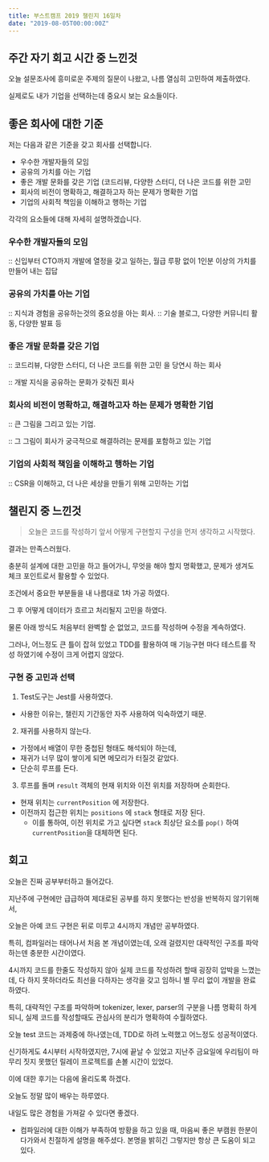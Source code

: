 ```yaml
---
title: 부스트캠프 2019 챌린지 16일차
date: "2019-08-05T00:00:00Z"
---
```


## 주간 자기 회고 시간 중 느낀것

오늘 설문조사에 흥미로운 주제의 질문이 나왔고, 나름 열심히 고민하여 제출하였다.

실제로도 내가 기업을 선택하는데 중요시 보는 요소들이다.

## 좋은 회사에 대한 기준

저는 다음과 같은 기준을 갖고 회사를 선택합니다.

- 우수한 개발자들의 모임
- 공유의 가치를 아는 기업
- 좋은 개발 문화를 갖은 기업 (코드리뷰, 다양한 스터디, 더 나은 코드를 위한 고민
- 회사의 비전이 명확하고, 해결하고자 하는 문제가 명확한 기업
- 기업의 사회적 책임을 이해하고 행하는 기업

각각의 요소들에 대해 자세히 설명하겠습니다.

### 우수한 개발자들의 모임

:: 신입부터 CTO까지 개발에 열정을 갖고 일하는, 월급 루팡 없이 1인분 이상의 가치를 만들어 내는 집답

### 공유의 가치를 아는 기업

:: 지식과 경험을 공유하는것의 중요성을 아는 회사.
:: 기술 블로그, 다양한 커뮤니티 활동, 다양한 발표 등

### 좋은 개발 문화를 갖은 기업

:: 코드리뷰, 다양한 스터디, 더 나은 코드를 위한 고민 을 당연시 하는 회사

:: 개발 지식을 공유하는 문화가 갖춰진 회사

### 회사의 비전이 명확하고, 해결하고자 하는 문제가 명확한 기업

:: 큰 그림을 그리고 있는 기업.

:: 그 그림이 회사가 궁극적으로 해결하려는 문제를 포함하고 있는 기업

### 기업의 사회적 책임을 이해하고 행하는 기업

:: CSR을 이해하고, 더 나은 세상을 만들기 위해 고민하는 기업

## 챌린지 중 느낀것

> 오늘은 코드를 작성하기 앞서 어떻게 구현할지 구성을 먼저 생각하고 시작했다.

결과는 만족스러웠다.

충분히 설계에 대한 고민을 하고 들어가니, 무엇을 해야 할지 명확했고, 문제가 생겨도 체크 포인트로서 활용할 수 있었다.

조건에서 중요한 부분들을 내 나름대로 1차 가공 하였다.

그 후 어떻게 데이터가 흐르고 처리될지 고민을 하였다.

물론 아래 방식도 처음부터 완벽할 순 없었고, 코드를 작성하며 수정을 계속하였다.

그러나, 어느정도 큰 틀이 잡혀 있었고 TDD를 활용하여 매 기능구현 마다 테스트를 작성 하였기에 수정이 크게 어렵지 않았다.

### 구현 중 고민과 선택

1. Test도구는 Jest를 사용하였다.

- 사용한 이유는, 챌린지 기간동안 자주 사용하여 익숙하였기 때문.

2. 재귀를 사용하지 않는다.

- 가정에서 배열이 무한 중첩된 형태도 해석되야 하는데,
- 재귀가 너무 많이 쌓이게 되면 메모리가 터질것 같았다.
- 단순히 루프를 돈다.

3. 루프를 돌며 `result` 객체의 현재 위치와 이전 위치를 저장하며 순회한다.

- 현재 위치는 `currentPosition` 에 저장한다.
- 이전까지 접근한 위치는 `positions` 에 `stack` 형태로 저장 된다.
  - 이를 통하여, 이전 위치로 가고 싶다면 `stack` 최상단 요소를 `pop()` 하여 `currentPosition`을 대체하면 된다.

## 회고

오늘은 진짜 공부부터하고 들어갔다.

지난주에 구현에만 급급하여 제대로된 공부를 하지 못했다는 반성을 반복하지 않기위해서,

오늘은 아예 코드 구현은 뒤로 미루고 4시까지 개념만 공부하였다.

특히, 컴파일러는 태어나서 처음 본 개념이였는데, 오래 걸렸지만 대략적인 구조를 파악하는덴 충분한 시간이였다.

4시까지 코드를 한줄도 작성하지 않아 실제 코드를 작성하려 할때 굉장히 압박을 느꼈는데, 다 하지 못하더라도 최선을 다하자는 생각을 갖고 임하니 별 무리 없이 개발을 완료하였다.

특히, 대략적인 구조를 파악하며 tokenizer, lexer, parser의 구분을 나름 명확히 하게 되니, 실제 코드를 작성할때도 관심사의 분리가 명확하여 수월하였다.

오늘 test 코드는 과제중에 하나였는데, TDD로 하려 노력했고 어느정도 성공적이였다.

신기하게도 4시부터 시작하였지만, 7시에 끝날 수 있었고 지난주 금요일에 우리팀이 마무리 짓지 못했던 릴레이 프로젝트를 손볼 시간이 있었다.

이에 대한 후기는 다음에 올리도록 하겠다.

오늘도 정말 많이 배우는 하루였다.

내일도 많은 경험을 가져갈 수 있다면 좋겠다.

- 컴파일러에 대한 이해가 부족하여 방황을 하고 있을 때, 마음씨 좋은 부캠원 한분이 다가와서 친절하게 설명을 해주셨다. 본명을 밝히긴 그렇지만 항상 큰 도움이 되고 있다.
